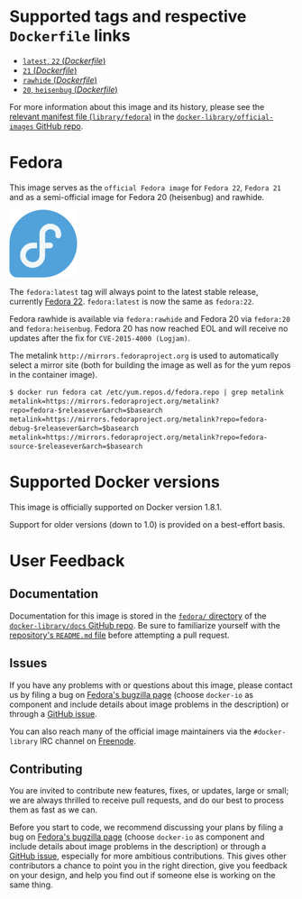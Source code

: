 # Supported tags and respective `Dockerfile` links

-	[`latest`, `22` (*Dockerfile*)](https://github.com/fedora-cloud/docker-brew-fedora/blob/e5a0a567230ca8350d2be9b100604858fc898c0b/Dockerfile)
-	[`21` (*Dockerfile*)](https://github.com/fedora-cloud/docker-brew-fedora/blob/e32493b9601c3535cd6e0d0a8ff61d8fa95afb83/Dockerfile)
-	[`rawhide` (*Dockerfile*)](https://github.com/fedora-cloud/docker-brew-fedora/blob/6aa203badac7a03baf26ba0b06969d5d85305b00/Dockerfile)
-	[`20`, `heisenbug` (*Dockerfile*)](https://github.com/fedora-cloud/docker-brew-fedora/blob/10ada29063147fde9e39190f4c2344b6e6e659e6/Dockerfile)

For more information about this image and its history, please see the [relevant manifest file (`library/fedora`)](https://github.com/docker-library/official-images/blob/master/library/fedora) in the [`docker-library/official-images` GitHub repo](https://github.com/docker-library/official-images).

# Fedora

This image serves as the `official Fedora image` for `Fedora 22`, `Fedora 21` and as a semi-official image for Fedora 20 (heisenbug) and rawhide.

![logo](https://raw.githubusercontent.com/docker-library/docs/master/fedora/logo.png)

The `fedora:latest` tag will always point to the latest stable release, currently [Fedora 22](https://getfedora.org/). `fedora:latest` is now the same as `fedora:22`.

Fedora rawhide is available via `fedora:rawhide` and Fedora 20 via `fedora:20` and `fedora:heisenbug`. Fedora 20 has now reached EOL and will receive no updates after the fix for `CVE-2015-4000 (Logjam)`.

The metalink `http://mirrors.fedoraproject.org` is used to automatically select a mirror site (both for building the image as well as for the yum repos in the container image).

```console
$ docker run fedora cat /etc/yum.repos.d/fedora.repo | grep metalink
metalink=https://mirrors.fedoraproject.org/metalink?repo=fedora-$releasever&arch=$basearch
metalink=https://mirrors.fedoraproject.org/metalink?repo=fedora-debug-$releasever&arch=$basearch
metalink=https://mirrors.fedoraproject.org/metalink?repo=fedora-source-$releasever&arch=$basearch
```

# Supported Docker versions

This image is officially supported on Docker version 1.8.1.

Support for older versions (down to 1.0) is provided on a best-effort basis.

# User Feedback

## Documentation

Documentation for this image is stored in the [`fedora/` directory](https://github.com/docker-library/docs/tree/master/fedora) of the [`docker-library/docs` GitHub repo](https://github.com/docker-library/docs). Be sure to familiarize yourself with the [repository's `README.md` file](https://github.com/docker-library/docs/blob/master/README.md) before attempting a pull request.

## Issues

If you have any problems with or questions about this image, please contact us by filing a bug on [Fedora's bugzilla page](https://bugzilla.redhat.com/enter_bug.cgi?product=Fedora) (choose `docker-io` as component and include details about image problems in the description) or through a [GitHub issue](https://github.com/lsm5/docker-brew-fedora/issues).

You can also reach many of the official image maintainers via the `#docker-library` IRC channel on [Freenode](https://freenode.net).

## Contributing

You are invited to contribute new features, fixes, or updates, large or small; we are always thrilled to receive pull requests, and do our best to process them as fast as we can.

Before you start to code, we recommend discussing your plans by filing a bug on [Fedora's bugzilla page](https://bugzilla.redhat.com/enter_bug.cgi?product=Fedora) (choose `docker-io` as component and include details about image problems in the description) or through a [GitHub issue](https://github.com/lsm5/docker-brew-fedora/issues), especially for more ambitious contributions. This gives other contributors a chance to point you in the right direction, give you feedback on your design, and help you find out if someone else is working on the same thing.
